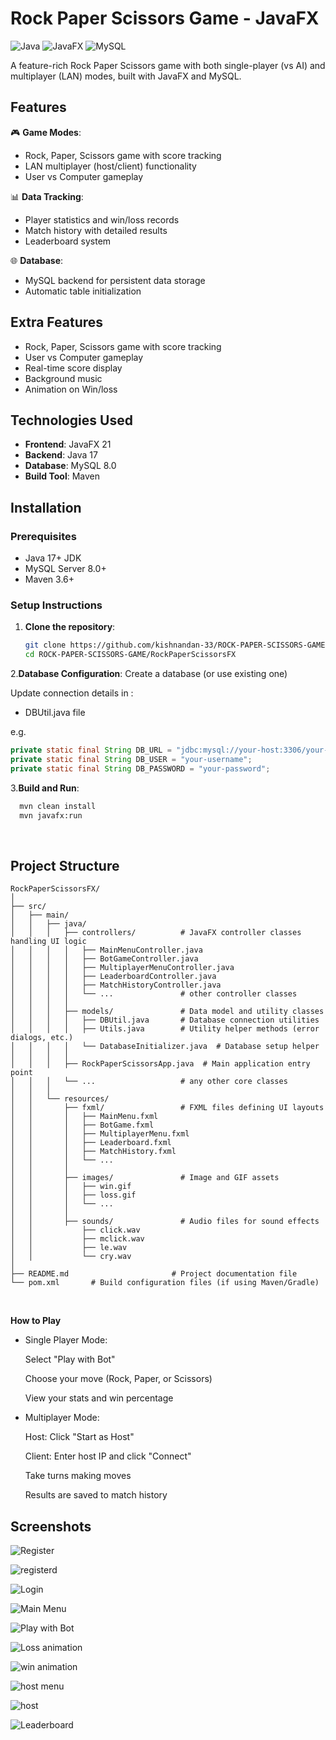 # Rock Paper Scissors Game - JavaFX

![Java](https://img.shields.io/badge/Java-17%2B-blue)
![JavaFX](https://img.shields.io/badge/JavaFX-21-orange)
![MySQL](https://img.shields.io/badge/MySQL-8.0-lightblue)

A feature-rich Rock Paper Scissors game with both single-player (vs AI) and multiplayer (LAN) modes, built with JavaFX and MySQL.

## Features

🎮 **Game Modes**:
- Rock, Paper, Scissors game with score tracking
- LAN multiplayer (host/client) functionality
- User vs Computer gameplay
  

📊 **Data Tracking**:
- Player statistics and win/loss records
- Match history with detailed results
- Leaderboard system

🌐 **Database**:
- MySQL backend for persistent data storage
- Automatic table initialization

  
## Extra Features
- Rock, Paper, Scissors game with score tracking
- User vs Computer gameplay
- Real-time score display
- Background music
- Animation on Win/loss

## Technologies Used

- **Frontend**: JavaFX 21
- **Backend**: Java 17
- **Database**: MySQL 8.0
- **Build Tool**: Maven

## Installation

### Prerequisites
- Java 17+ JDK
- MySQL Server 8.0+
- Maven 3.6+

### Setup Instructions

1. **Clone the repository**:
   ```bash
   git clone https://github.com/kishnandan-33/ROCK-PAPER-SCISSORS-GAME.git
   cd ROCK-PAPER-SCISSORS-GAME/RockPaperScissorsFX

2.**Database Configuration**:
Create a database (or use existing one)

Update connection details in :

- DBUtil.java file
  

e.g.
```java
private static final String DB_URL = "jdbc:mysql://your-host:3306/your-database";
private static final String DB_USER = "your-username";
private static final String DB_PASSWORD = "your-password";
```

3.**Build and Run**:

```bash
  mvn clean install
  mvn javafx:run
```
<br>

## Project Structure
```
RockPaperScissorsFX/
│
├── src/
│   ├── main/
│   │   ├── java/
│   │   │   ├── controllers/          # JavaFX controller classes handling UI logic
│   │   │   │   ├── MainMenuController.java
│   │   │   │   ├── BotGameController.java
│   │   │   │   ├── MultiplayerMenuController.java
│   │   │   │   ├── LeaderboardController.java
│   │   │   │   ├── MatchHistoryController.java
│   │   │   │   └── ...               # other controller classes
│   │   │   │
│   │   │   ├── models/               # Data model and utility classes
│   │   │   │   ├── DBUtil.java       # Database connection utilities
│   │   │   │   ├── Utils.java        # Utility helper methods (error dialogs, etc.)
│   │   │   │   └── DatabaseInitializer.java  # Database setup helper
│   │   │   │
│   │   │   ├── RockPaperScissorsApp.java  # Main application entry point
│   │   │   └── ...                   # any other core classes
│   │   │
│   │   └── resources/
│   │       ├── fxml/                 # FXML files defining UI layouts
│   │       │   ├── MainMenu.fxml
│   │       │   ├── BotGame.fxml
│   │       │   ├── MultiplayerMenu.fxml
│   │       │   ├── Leaderboard.fxml
│   │       │   ├── MatchHistory.fxml
│   │       │   └── ...
│   │       │
│   │       ├── images/               # Image and GIF assets
│   │       │   ├── win.gif
│   │       │   ├── loss.gif
│   │       │   └── ...
│   │       │
│   │       ├── sounds/               # Audio files for sound effects
│   │           ├── click.wav
│   │           ├── mclick.wav
│   │           ├── le.wav
│   │           └── cry.wav
│
├── README.md                       # Project documentation file       
└── pom.xml       # Build configuration files (if using Maven/Gradle)

```
<br>

**How to Play**
- Single Player Mode:
  
  Select "Play with Bot"
  
  Choose your move (Rock, Paper, or Scissors)

  View your stats and win percentage

- Multiplayer Mode:

  Host: Click "Start as Host"

  Client: Enter host IP and click "Connect"

  Take turns making moves

  Results are saved to match history



## Screenshots

![Register](imgs/Screenshot%202025-06-10%20103827.png)

![registerd](imgs/Screenshot%202025-06-10%20103844.png)

![Login](imgs/Screenshot%202025-06-10%20103910.png)

![Main Menu](imgs/Screenshot%202025-06-10%20103932.png)

![Play with Bot](imgs/Screenshot%202025-06-10%20104005.png)

![Loss animation](imgs/Screenshot%202025-05-25%20220542.png)

![win animation](imgs/Screenshot%202025-06-10%20104035.png)

![host menu](imgs/Screenshot%202025-06-10%20104118.png)

![host](imgs/Screenshot%202025-06-10%20104128.png)

![Leaderboard](imgs/Screenshot%202025-06-10%20104158.png)



